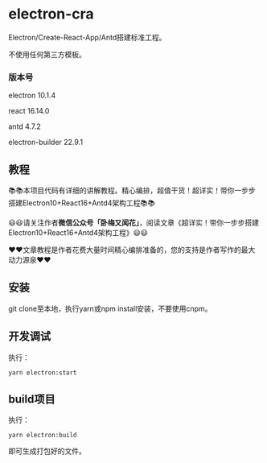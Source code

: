 # electron-cra
Electron/Create-React-App/Antd搭建标准工程。

不使用任何第三方模板。

### 版本号

electron 10.1.4

react 16.14.0

antd 4.7.2

electron-builder 22.9.1

## 教程

📚📚本项目代码有详细的讲解教程。精心编排，超值干货！超详实！带你一步步搭建Electron10+React16+Antd4架构工程📚📚

😃😃请关注作者**微信公众号「卧梅又闻花」**，阅读文章《超详实！带你一步步搭建Electron10+React16+Antd4架构工程》😃😃

❤️❤️文章教程是作者花费大量时间精心编排准备的，您的支持是作者写作的最大动力源泉❤️❤️

## 安装

git clone至本地，执行yarn或npm install安装，不要使用cnpm。

## 开发调试

执行：
```
yarn electron:start
```

## build项目

执行：
```
yarn electron:build
```
即可生成打包好的文件。